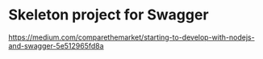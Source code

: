 # Skeleton project for Swagger


https://medium.com/comparethemarket/starting-to-develop-with-nodejs-and-swagger-5e512965fd8a